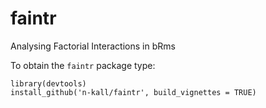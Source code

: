 # faintr

Analysing Factorial Interactions in bRms

To obtain the `faintr` package type:

```
library(devtools)
install_github('n-kall/faintr', build_vignettes = TRUE)
```
